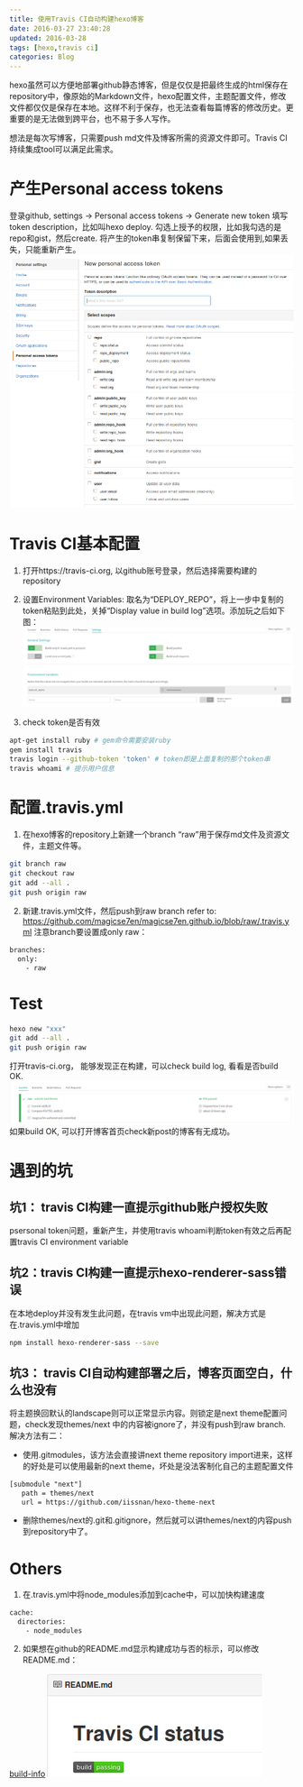 ```yaml
---
title: 使用Travis CI自动构建hexo博客
date: 2016-03-27 23:40:28
updated: 2016-03-28
tags: [hexo,travis ci]
categories: Blog
---
```


hexo虽然可以方便地部署github静态博客，但是仅仅是把最终生成的html保存在repository中，像原始的Markdown文件，hexo配置文件，主题配置文件，修改文件都仅仅是保存在本地。这样不利于保存，也无法查看每篇博客的修改历史。更重要的是无法做到跨平台，也不易于多人写作。

想法是每次写博客，只需要push md文件及博客所需的资源文件即可。Travis CI持续集成tool可以满足此需求。

<!--more-->

# 产生Personal access tokens
登录github, settings -> Personal access tokens -> Generate new token
填写token description，比如叫hexo deploy.
勾选上授予的权限，比如我勾选的是repo和gist，然后create.
将产生的token串复制保留下来，后面会使用到,如果丢失，只能重新产生。
![personal_access_token.png](/img/personal_access_token.png)

# Travis CI基本配置
1. 打开https://travis-ci.org, 以github账号登录，然后选择需要构建的repository
2. 设置Environment Variables: 取名为“DEPLOY_REPO”，将上一步中复制的token粘贴到此处，关掉“Display value in build log”选项。添加玩之后如下图：
![travis_ci_setting.png](/img/travis_ci_setting.png)

3. check token是否有效
```bash
apt-get install ruby # gem命令需要安装ruby
gem install travis
travis login --github-token 'token' # token即是上面复制的那个token串
travis whoami # 提示用户信息
```

# 配置.travis.yml
1. 在hexo博客的repository上新建一个branch “raw”用于保存md文件及资源文件，主题文件等。
```bash
git branch raw
git checkout raw
git add --all .
git push origin raw
```
2. 新建.travis.yml文件，然后push到raw branch
refer to: https://github.com/magicse7en/magicse7en.github.io/blob/raw/.travis.yml
注意branch要设置成only raw：
```
branches:
  only:
    - raw
```

# Test
```bash
hexo new "xxx"
git add --all .
git push origin raw
```
打开travis-ci.org， 能够发现正在构建，可以check build log, 看看是否build OK.
![travis_ci_build_status.png](/img/travis_ci_build_status.png)
如果build OK, 可以打开博客首页check新post的博客有无成功。

# 遇到的坑
## 坑1： travis CI构建一直提示github账户授权失败
psersonal token问题，重新产生，并使用travis whoami判断token有效之后再配置travis CI environment variable

## 坑2：travis CI构建一直提示hexo-renderer-sass错误
在本地deploy并没有发生此问题，在travis vm中出现此问题，解决方式是在.travis.yml中增加
```bash
npm install hexo-renderer-sass --save
```

## 坑3： travis CI自动构建部署之后，博客页面空白，什么也没有
将主题换回默认的landscape则可以正常显示内容。则锁定是next theme配置问题，check发现themes/next 中的内容被ignore了，并没有push到raw branch.
解决方法有二：
 - 使用.gitmodules，该方法会直接讲next theme repository import进来，这样的好处是可以使用最新的next theme，坏处是没法客制化自己的主题配置文件
 ```
 [submodule "next"]
    path = themes/next
    url = https://github.com/iissnan/hexo-theme-next
 ```
 - 删除themes/next的.git和.gitignore，然后就可以讲themes/next的内容push到repository中了。

# Others
1. 在.travis.yml中将node_modules添加到cache中，可以加快构建速度
```
cache:
  directories:
    - node_modules
```
2. 如果想在github的README.md显示构建成功与否的标示，可以修改README.md：

[build-info](https://travis-ci.org/userName/repoName.svg)
![travis_ci_build_info_show.png](/img/travis_ci_build_info_show.png)
